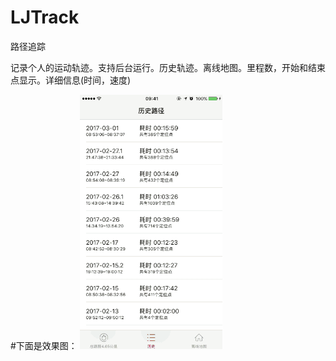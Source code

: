 # LJTrack
路径追踪

记录个人的运动轨迹。支持后台运行。历史轨迹。离线地图。里程数，开始和结束点显示。详细信息(时间，速度)

#下面是效果图：
![image](https://github.com/DistanceLe/Images/raw/master/TrackSmall.gif)



